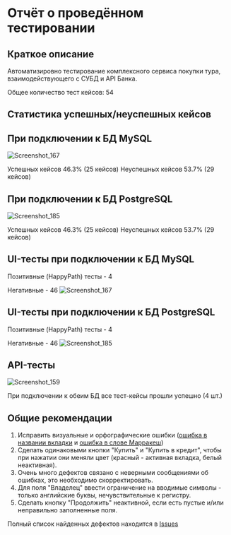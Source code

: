 # Отчёт о проведённом тестировании

## Краткое описание
Автоматизировно тестирование комплексного сервиса покупки тура, взаимодействующего с СУБД и API Банка.

Общее количество тест кейсов: 54

## Статистика успешных/неуспешных кейсов

## При подключении к БД MySQL
![Screenshot_167](https://user-images.githubusercontent.com/69159399/117329590-76227400-ae9d-11eb-87cf-f8c0789b64fe.png)


Успешных кейсов 46.3% (25 кейсов)
Неуспешных кейсов 53.7% (29 кейсов)

## При подключении к БД PostgreSQL
![Screenshot_185](https://user-images.githubusercontent.com/69159399/121187389-aed4b500-c870-11eb-82a0-11914ecbee36.png)


Успешных кейсов 46.3% (25 кейсов)
Неуспешных кейсов 53.7% (29 кейсов)

## UI-тесты при подключении к БД MySQL

Позитивные (HappyPath) тесты - 4

Негативные - 46
![Screenshot_167](https://user-images.githubusercontent.com/69159399/117429549-d661f600-af2f-11eb-8dc8-53887b48f828.png)


## UI-тесты при подключении к БД PostgreSQL
Позитивные (HappyPath) тесты - 4

Негативные - 46
![Screenshot_185](https://user-images.githubusercontent.com/69159399/121187476-c4e27580-c870-11eb-83b8-9e4080faac33.png)


## API-тесты

![Screenshot_159](https://user-images.githubusercontent.com/69159399/117330128-0b256d00-ae9e-11eb-9170-092f57c85dda.png)

При подключении к обеим БД все тест-кейсы прошли успешно (4 шт.) 

## Общие рекомендации
1. Исправить визуальные и орфографические ошибки ([ошибка в названии вкладки](https://github.com/foxy-run/QADiploma/issues/7) и [ошибка в слове Марракеш](https://github.com/foxy-run/QADiploma/issues/1)) 
2. Cделать одинаковыми кнопки "Купить" и "Купить в кредит", чтобы при нажатии они меняли цвет (красный - активная вкладка, белый неактивная).
3. Очень много дефектов связано с неверными сообщениями об ошибках, это необходимо скорректировать.
4. Для поля "Владелец" ввести ограничение на вводимые символы - только английские буквы, нечувствительные к регистру.
5. Сделать кнопку "Продолжить" неактивной, если есть пустые и/или неправильно заполненные поля.

Полный список найденных дефектов находится в [Issues](https://github.com/foxy-run/QADiploma/issues)
